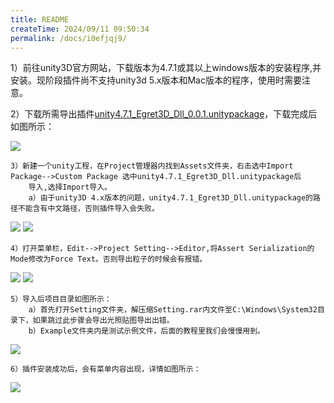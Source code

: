 ```yaml
---
title: README
createTime: 2024/09/11 09:50:34
permalink: /docs/i0efjqj9/
---
```



1）前往unity3D官方网站，下载版本为4.7.1或其以上windows版本的安装程序,并安装。现阶段插件尚不支持unity3d 5.x版本和Mac版本的程序，使用时需要注意。

2）下载所需导出插件[unity4.7.1_Egret3D_Dll_0.0.1.unitypackage](https://cdn.www.egret.com/20170204/589543c431dc6.zip)，下载完成后如图所示：

![](Img_1.png)

	3）新建一个unity工程，在Project管理器内找到Assets文件夹，右击选中Import Package-->Custom Package 选中unity4.7.1_Egret3D_Dll.unitypackage后
		导入,选择Import导入。
		a）由于unity3D 4.x版本的问题，unity4.7.1_Egret3D_Dll.unitypackage的路径不能含有中文路径，否则插件导入会失败。

![](Img_2.gif)
![](Img_3.png)

	4）打开菜单栏，Edit-->Project Setting-->Editor,将Assert Serialization的Mode修改为Force Text。否则导出粒子的时候会有报错。

![](Img_6.png)
![](Img_7.png)

	5）导入后项目目录如图所示：
		a）首先打开Setting文件夹，解压缩Setting.rar内文件至C:\Windows\System32目录下，如果跳过此步骤会导出光照贴图导出出错。
		b）Example文件夹内是测试示例文件，后面的教程里我们会慢慢用到。

![](Img_4.png)

	6）插件安装成功后，会有菜单内容出现，详情如图所示：

![](Img_5.gif)  
